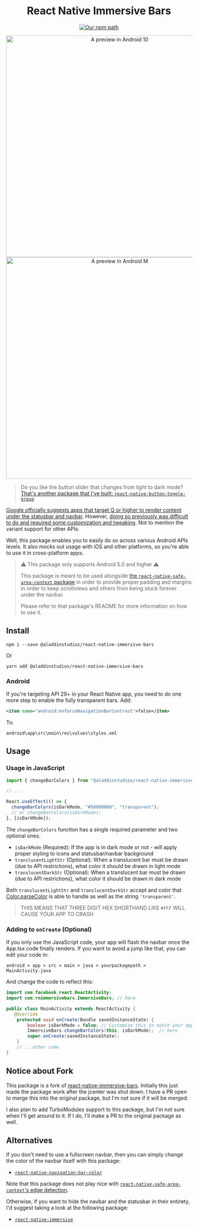 <h1 align="center">
  React Native Immersive Bars
</h1>

<div align="center">

[![Our npm path](https://badgen.net/npm/v/@aladdinstudios/react-native-immersive-bars)](https://www.npmjs.com/package/@aladdinstudios/react-native-immersive-bars/)

</div>

<div align="center">

<img height="600" alt="A preview in Android 10" src="./promo/android_10.gif"/>

<img height="600" alt="A preview in Android M" src="./promo/android_m.gif"/>

</div>

> Do you like the button slider that changes from light to dark mode? [That's another package that I've built: `react-native-button-toggle-group`](https://github.com/crutchcorn/react-native-button-toggle-group)

[Google officially suggests apps that target Q or higher to render content under the statusbar and navbar](http://youtube.com/watch?v=Nf-fP2u9vjI).
However, [doing so previously was difficult to do and required some customization and tweaking](https://unicorn-utterances.com/posts/draw-under-navbar-using-react-native/). Not to mention the variant support for other APIs.

Well, this package enables you to easily do so across various Android APIs levels. It also mocks out usage with iOS and other platforms, so you're able to use it in cross-platform apps.

> ⚠ This package only supports Android 5.0 and higher ⚠
>
> This package is meant to be used alongside [the `react-native-safe-area-context` package](https://github.com/th3rdwave/react-native-safe-area-context) in order
> to provide proper padding and margins in order to keep scrollviews and others from being stuck forever under the navbar.
>
> Please refer to that package's README for more information on how to use it.

## Install

```
npm i --save @aladdinstudios/react-native-immersive-bars
```

Or

```
yarn add @aladdinstudios/react-native-immersive-bars
```

### Android

If you're targeting API 29+ in your React Native app, you need to do one more step to enable the fully transparent bars. Add:

```xml
<item name="android:enforceNavigationBarContrast">false</item>
```

To:

```
android\app\src\main\res\values\styles.xml
```

## Usage

### Usage in JavaScript

```jsx
import { changeBarColors } from "@aladdinstudios/react-native-immersive-bars";

// ...

React.useEffect(() => {
  changeBarColors(isDarkMode, "#50000000", "transparent");
  // or changeBarColors(isDarkMode);
}, [isDarkMode]);
```

The `changeBarColors` function has a single required parameter and two optional ones.

- `isDarkMode` (Required): If the app is in dark mode or not - will apply proper styling to icons and statusbar/navbar background
- `translucentLightStr` (Optional): When a translucent bar must be drawn (due to API restrictions), what color it should be drawn in light mode
- `translucentDarkStr` (Optional): When a translucent bar must be drawn (due to API restrictions), what color it should be drawn in dark mode

Both `translucentLightStr` and `translucentDarkStr` accept and color that [Color.parseColor](<https://developer.android.com/reference/android/graphics/Color#parseColor(java.lang.String)>) is able to handle as well as the string `'transparent'`.

> THIS MEANS THAT THREE DIGIT HEX SHORTHAND LIKE `#FFF` WILL CAUSE YOUR APP TO CRASH

### Adding to `onCreate` (Optional)

If you only use the JavaScript code, your app will flash the navbar once the App.tsx code finally renders.
If you want to avoid a jump like that, you can edit your code in:

```
android > app > src > main > java > yourpackagepath > MainActivity.java
```

And change the code to reflect this:

```java
import com.facebook.react.ReactActivity;
import com.rnimmersivebars.ImmersiveBars; // here

public class MainActivity extends ReactActivity {
   @Override
    protected void onCreate(Bundle savedInstanceState) {
        boolean isDarkMode = false; // Customize this to match your app's default theme
        ImmersiveBars.changeBarColors(this, isDarkMode);  // here
        super.onCreate(savedInstanceState);
    }
    // ...other code
}
```

## Notice about Fork

This package is a fork of [react-native-immersive-bars](https://github.com/oceanbit/react-native-immersive-bars). Initially this just made the package work after the jcenter was shut down. I have a PR open to merge this into the original package, but I'm not sure if it will be merged.

I also plan to add TurboModules support to this package, but I'm not sure when I'll get around to it. If I do, I'll make a PR to the original package as well.

## Alternatives

If you don't need to use a fullscreen navbar, then you can simply change the color of the navbar itself with this package:

- [`react-native-navigation-bar-color`](https://github.com/thebylito/react-native-navigation-bar-color)

Note that this package does not play nice with [`react-native-safe-area-context`'s edge detection](https://github.com/th3rdwave/react-native-safe-area-context/).

Otherwise, if you want to hide the navbar and the statusbar in their entirety, I'd suggest taking a look at the following package:

- [`react-native-immersive`](https://github.com/mockingbot/react-native-immersive)
